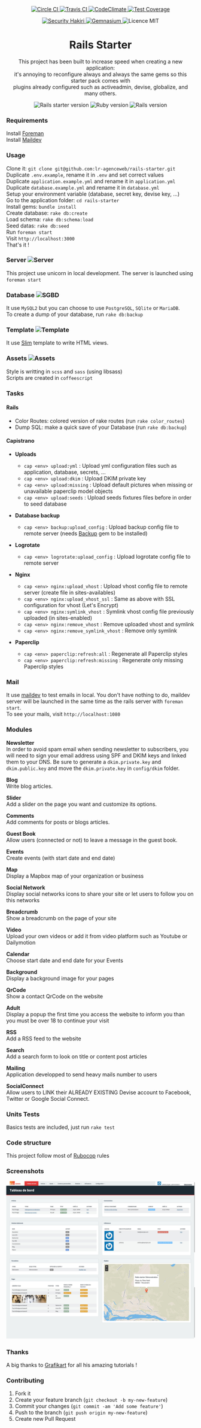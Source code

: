 <p align="center">
  <a href="https://circleci.com/gh/lr-agenceweb/rails-starter/tree/master">
    <img src="https://circleci.com/gh/lr-agenceweb/rails-starter/tree/master.svg?style=svg" alt="Circle CI" />
  </a>
  <a href="https://travis-ci.org/lr-agenceweb/rails-starter">
    <img src="https://travis-ci.org/lr-agenceweb/rails-starter.svg?branch=master" alt="Travis CI" />
  </a>
  <a href="https://codeclimate.com/github/lr-agenceweb/rails-starter">
    <img src="https://codeclimate.com/github/lr-agenceweb/rails-starter/badges/gpa.svg" alt="CodeClimate" />
  </a>
  <a href="https://codeclimate.com/github/lr-agenceweb/rails-starter/coverage">
    <img src="https://codeclimate.com/github/lr-agenceweb/rails-starter/badges/coverage.svg" alt="Test Coverage" />
  </a>
</p>

<p align="center">
  <a href="https://hakiri.io/github/lr-agenceweb/rails-starter/master">
    <img src="https://hakiri.io/github/lr-agenceweb/rails-starter/master.svg" alt="Security Hakiri" />
  </a>
  <a href="https://gemnasium.com/lr-agenceweb/rails-starter">
    <img src="https://gemnasium.com/lr-agenceweb/rails-starter.svg" alt="Gemnasium" />
  </a>
  <img src="https://img.shields.io/badge/Licence-MIT-3d8273.svg?style=flat-square" alt="Licence MIT" />
</p>

<h1 align='center'>
  Rails Starter
</h1>

<p align='center'>
  This project has been built to increase speed when creating a new application: <br /> it's annoying to reconfigure always and always the same gems so this starter pack comes with <br /> plugins already configured such as activeadmin, devise, globalize, and many others.
</p>

<p align='center'>
  <img src="https://img.shields.io/badge/Rails%20starter-v0.0.4-blue.svg?style=flat-square" alt="Rails starter version" />
  <img src="https://img.shields.io/badge/Ruby-2.3.0-5aaed7.svg?style=flat-square" alt="Ruby version" />
  <img src="https://img.shields.io/badge/Rails-4.2.5.2-5aaed7.svg?style=flat-square" alt="Rails version" />
</p>

### Requirements
Install [Foreman](https://github.com/ddollar/foreman)  
Install [Maildev](https://github.com/djfarrelly/MailDev)  

### Usage
Clone it: `git clone git@github.com:lr-agenceweb/rails-starter.git`  
Duplicate `.env.example`, rename it in `.env` and set correct values  
Duplicate `application.example.yml` and rename it in `application.yml`  
Duplicate `database.example.yml` and rename it in `database.yml`  
Setup your environment variable (database, secret key, devise key, ...)  
Go to the application folder: `cd rails-starter`  
Install gems: `bundle install`  
Create database: `rake db:create`  
Load schema: `rake db:schema:load`  
Seed datas: `rake db:seed`  
Run `foreman start`  
Visit `http://localhost:3000`  
That's it !  

### Server ![Server](https://img.shields.io/badge/Server-Unicorn-5aaed7.svg?style=flat-square)
This project use unicorn in local development. The server is launched using `foreman start`

### Database ![SGBD](https://img.shields.io/badge/Database-MySQL%20%7C%20PostgreSQL%20%7C%20SQLite%20%7C%20MariaDB-5aaed7.svg?style=flat-square)
It use `MySQL2` but you can choose to use `PostgreSQL`, `SQlite` or `MariaDB`.  
To create a dump of your database, run `rake db:backup`

### Template ![Template](https://img.shields.io/badge/Template-Slim-5aaed7.svg?style=flat-square)
It use [Slim](https://github.com/slim-template/slim-rails) template to write HTML views.

### Assets ![Assets](https://img.shields.io/badge/Assets-Sass%20%7C%20Coffeescript-5aaed7.svg?style=flat-square)
Style is writting in `scss` and `sass` (using libsass)  
Scripts are created in `coffeescript`

<!-- In development and test environments, assets are stored in `local` but in staging and production, they are stored with `dropbox` using dropbox-paperclip gem. The advantage of storing in an external server is that you relieve your server storage. -->

### Tasks
#### Rails 

* Color Routes: colored version of rake routes (run `rake color_routes`)
* Dump SQL: make a quick save of your Database (run `rake db:backup`)

#### Capistrano

* **Uploads**  
  * `cap <env> upload:yml` : Upload yml configuration files such as application, database, secrets, ...
  * `cap <env> upload:dkim` : Upload DKIM private key
  * `cap <env> upload:missing` : Upload default pictures when missing or unavailable paperclip model objects
  * `cap <env> upload:seeds` : Upload seeds fixtures files before in order to seed database

* **Database backup**  
  * `cap <env> backup:upload_config` : Upload backup config file to remote server (needs [Backup](http://backup.github.io/backup/v4/) gem to be installed)

* **Logrotate**  
  * `cap <env> logrotate:upload_config` : Upload logrotate config file to remote server

* **Nginx**  
  * `cap <env> nginx:upload_vhost` : Upload vhost config file to remote server (create file in sites-availables)
  * `cap <env> nginx:upload_vhost_ssl` : Same as above with SSL configuration for vhost (Let's Encrypt)
  * `cap <env> nginx:symlink_vhost` : Symlink vhost config file previously uploaded (in sites-enabled)
  * `cap <env> nginx:remove_vhost` : Remove uploaded vhost and symlink
  * `cap <env> nginx:remove_symlink_vhost` : Remove only symlink

* **Paperclip**  
  * `cap <env> paperclip:refresh:all` : Regenerate all Paperclip styles
  * `cap <env> paperclip:refresh:missing` : Regenerate only missing Paperclip styles


### Mail
It use [maildev](http://djfarrelly.github.io/MailDev/) to test emails in local. You don't have nothing to do, maildev server will be launched in the same time as the rails server with `foreman start`.  
To see your mails, visit `http://localhost:1080`


### Modules
**Newsletter**  
In order to avoid spam email when sending newsletter to subscribers, you will need to sign your email address using SPF and DKIM keys and linked them to your DNS.
Be sure to generate a `dkim.private.key` and `dkim.public.key` and move the `dkim.private.key` in `config/dkim` folder.

**Blog**  
Write blog articles.

**Slider**  
Add a slider on the page you want and customize its options.

**Comments**  
Add comments for posts or blogs articles.

**Guest Book**  
Allow users (connected or not) to leave a message in the guest book.

**Events**  
Create events (with start date and end date)

**Map**  
Display a Mapbox map of your organization or business

**Social Network**  
Display social networks icons to share your site or let users to follow you on this networks

**Breadcrumb**  
Show a breadcrumb on the page of your site

**Video**  
Upload your own videos or add it from video platform such as Youtube or Dailymotion

**Calendar**  
Choose start date and end date for your Events

**Background**  
Display a background image for your pages

**QrCode**  
Show a contact QrCode on the website

**Adult**  
Display a popup the first time you access the website to inform you than you must be over 18 to continue your visit

**RSS**  
Add a RSS feed to the website

**Search**  
Add a search form to look on title or content post articles

**Mailing**  
Application developped to send heavy mails number to users

**SocialConnect**  
Allow users to LINK their ALREADY EXISTING Devise account to Facebook, Twitter or Google Social Connect.


### Units Tests
Basics tests are included, just run `rake test`

### Code structure
This project follow most of [Rubocop](https://github.com/bbatsov/rubocop) rules

### Screenshots
![Activeadmin Dashboard example](vendor/assets/images/readme/dashboard_rails_starter.jpg)

### Thanks
A big thanks to [Grafikart](http://grafikart.fr) for all his amazing tutorials !

### Contributing
1. Fork it
2. Create your feature branch (`git checkout -b my-new-feature`)
3. Commit your changes (`git commit -am 'Add some feature'`)
4. Push to the branch (`git push origin my-new-feature`)
5. Create new Pull Request
